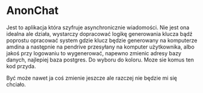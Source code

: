 # AnonChat

Jest to aplikacja która szyfruje asynchronicznie wiadomości. Nie jest ona idealna ale działa, wystarczy dopracować logikę generowania klucza bądź poprostu opracować system gdzie klucz będzie generowany na komputerze amdina a następnie na pendrive przesyłany na komputer użytkownika, albo jakoś przy logowaniu to wygenerować, napewno zmienic adresy bazy danych, najlepiej baza postgres. Do wyboru do koloru. Moze sie komus ten kod przyda.

Być może nawet ja coś zmienie jeszcze ale razczej nie będzie mi się chciało.
